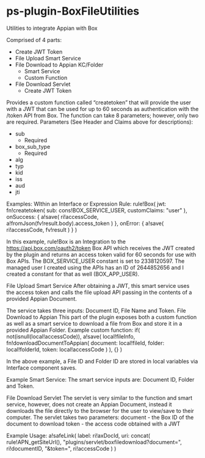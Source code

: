 # ps-plugin-BoxFileUtilities
Utilities to integrate Appian with Box

Comprised of 4 parts:
- Create JWT Token
- File Upload Smart Service
- File Download to Appian KC/Folder
  - Smart Service
  - Custom Function
- File Download Servlet
  - Create JWT Token

Provides a custom function called “createtoken” that will provide the user with a JWT that can be used for up to 60 seconds as authentication with the /token API from Box.  The function can take 8 parameters; however, only two are required.
Parameters (See Header and Claims above for descriptions):
- sub
  - Required
- box_sub_type
  - Required
- alg
- typ
- kid
- iss
- aud
- jti

Examples:
WIthin an Interface or Expression Rule:
rule!Box(
  jwt: fn!createtoken(
    sub: cons!BOX_SERVICE_USER,
    customClaims: "user"
  ),
  onSuccess: {
    a!save(
      ri!accessCode,
      a!fromJson(fv!result.body).access_token
    )
  },
  onError: {
    a!save(
      ri!accessCode,
      fv!result
    )
  }
)

In this example, rule!Box is an Integration to the https://api.box.com/oauth2/token Box API which receives the JWT created by the plugin and returns an access token valid for 60 seconds for use with Box APIs.  The BOX_SERVICE_USER constant is set to 2338120597.  The managed user I created using the APIs has an ID of 2644852656 and I created a constant for that as well (BOX_APP_USER).

File Upload Smart Service
After obtaining a JWT, this smart service uses the access token and calls the file upload API passing in the contents of a provided Appian Document.

The service takes three inputs: Document ID, File Name and Token.
File Download to Appian
  This part of the plugin exposes both a custom function as well as a smart service to download a file from Box and store it in a provided Appian Folder.
Example custom function:
if(
  not(isnull(local!accessCode)),
  a!save(
    local!fileInfo,
    fn!downloadDocumentToAppian(
      document: local!fileId,
      folder: local!folderId,
      token: local!accessCode
    )
  ),
  {}
)

In the above example, a File ID and Folder ID are stored in local variables via Interface component saves.

Example Smart Service:
The smart service inputs are: Document ID, Folder and Token.

File Download Servlet
The servlet is very similar to the function and smart service, however, does not create an Appian Document, instead it downloads the file directly to the browser for the user to view/save to their computer.  The servlet takes two parameters:
document - the Box ID of the document to download
token - the access code obtained with a JWT

Example Usage:
a!safeLink(
  label: ri!axDocId,
  uri: concat(
    rule!APN_getSiteUrl(),
    "plugins/servlet/boxfiledownload?document=",
    ri!documentID,
    "&token=",
    ri!accessCode
  )
)
